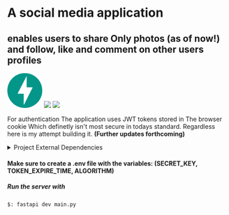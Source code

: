 # A social media application

## enables users to share Only photos (as of now!) and follow, like and comment on other users profiles

<div>
  <img height="80" src="https://raw.githubusercontent.com/devicons/devicon/master/icons/fastapi/fastapi-original.svg" />
  <img height="80" src="https://raw.githubusercontent.com/devicons/devicon/master/icons/sqlite/sqlite.svg" />
  <img height="80" src="https://raw.githubusercontent.com/devicons/devicon/master/icons/python/python.svg" />
</div>

<p>
  For authentication The application uses JWT tokens stored in The browser cookie Which definetly isn't most secure in todays standard. Regardless here is my attempt building it.
  <b>(Further updates forthcoming)</b>
</p>

<details>
<summary>Project External Dependencies</summary>
<ul>
<li>Python framework FastAPI (version 0.0.6 CLI)</li>
<li>SQLmodel (SQL ORM) using sqlite3</li>
<li>Redis and Redis connector with python</li>
<li>passlib (Crypto library)</li>
<li>jose for JSON Web token handling!</li>
</ul>
</details>


<h4>Make sure to create a .env file with the variables: (SECRET_KEY, TOKEN_EXPIRE_TIME, ALGORITHM)</h4>

<h5>Run the server with</h5>

```
$: fastapi dev main.py
```
